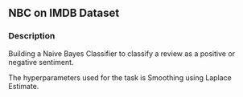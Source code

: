 ## NBC on IMDB Dataset

### Description

Building a Naive Bayes Classifier to classify a review as a positive or negative sentiment.


The hyperparameters used for the task is Smoothing using Laplace Estimate.
